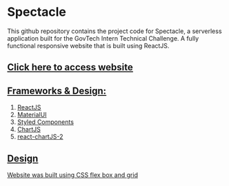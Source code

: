 # Spectacle

This github repository contains the project code for Spectacle, a serverless application built for the GovTech Intern Technical Challenge. A fully functional responsive website that is built using ReactJS.

## <a href="https://spectacle-4a390.web.app" target="_blank"><u>Click here to access website<u></a>

## Frameworks & Design:

1. ReactJS
2. MaterialUI
3. Styled Components
4. ChartJS
5. react-chartJS-2
  
## Design

Website was built using CSS flex box and grid
